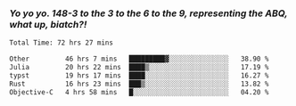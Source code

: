 ### ***Yo yo yo. 148-3 to the 3 to the 6 to the 9, representing the ABQ, what up, biatch?!***

<!--START_SECTION:waka-->

```txt
Total Time: 72 hrs 27 mins

Other         46 hrs 7 mins   █████████▓░░░░░░░░░░░░░░░   38.90 %
Julia         20 hrs 22 mins  ████▒░░░░░░░░░░░░░░░░░░░░   17.19 %
typst         19 hrs 17 mins  ████░░░░░░░░░░░░░░░░░░░░░   16.27 %
Rust          16 hrs 23 mins  ███▒░░░░░░░░░░░░░░░░░░░░░   13.82 %
Objective-C   4 hrs 58 mins   █░░░░░░░░░░░░░░░░░░░░░░░░   04.20 %
```

<!--END_SECTION:waka-->

<!--
**AJMC2002/AJMC2002** is a ✨ _special_ ✨ repository because its `README.md` (this file) appears on your GitHub profile.

Here are some ideas to get you started:

- 🔭 I’m currently working on ...
- 🌱 I’m currently learning ...
- 👯 I’m looking to collaborate on ...
- 🤔 I’m looking for help with ...
- 💬 Ask me about ...
- 📫 How to reach me: ...
- 😄 Pronouns: ...
- ⚡ Fun fact: ...
-->
